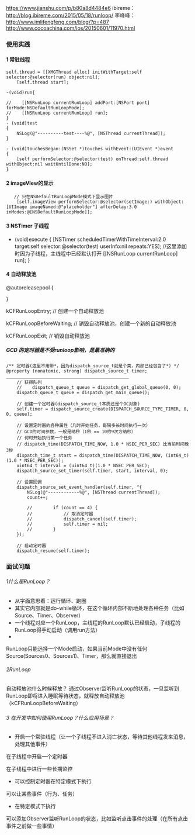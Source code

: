 https://www.jianshu.com/p/b80a8d4484e6
ibireme：http://blog.ibireme.com/2015/05/18/runloop/
李峰峰：http://www.imlifengfeng.com/blog/?p=487
http://www.cocoachina.com/ios/20150601/11970.html

### 使用实践
#### 1 常驻线程
```
self.thread = [[XMGThread alloc] initWithTarget:self selector:@selector(run) object:nil];
    [self.thread start];

-(void)run{

//    [[NSRunLoop currentRunLoop] addPort:[NSPort port] forMode:NSDefaultRunLoopMode];
//    [[NSRunLoop currentRunLoop] run];
}
- (void)test
{
    NSLog(@"----------test----%@", [NSThread currentThread]);
}

- (void)touchesBegan:(NSSet *)touches withEvent:(UIEvent *)event
{
    [self performSelector:@selector(test) onThread:self.thread withObject:nil waitUntilDone:NO];
}
```
#### 2 imageVIew的显示
```
   // 只在NSDefaultRunLoopMode模式下显示图片
    [self.imageView performSelector:@selector(setImage:) withObject:[UIImage imageNamed:@"placeholder"] afterDelay:3.0 inModes:@[NSDefaultRunLoopMode]];
```
#### 3 NSTimer 子线程 
- (void)execute
{
    [NSTimer scheduledTimerWithTimeInterval:2.0 target:self selector:@selector(test) userInfo:nil repeats:YES];
    //这里添加时因为子线程，主线程中已经默认打开
    [[NSRunLoop currentRunLoop] run];
}

#### 4 自动释放池
@autoreleasepool {

 }
 
kCFRunLoopEntry; // 创建一个自动释放池
kCFRunLoopBeforeWaiting; // 销毁自动释放池，创建一个新的自动释放池
kCFRunLoopExit; // 销毁自动释放池

##### GCD 的定时器是不受runloop影响，是最准确的
```objc
/** 定时器(这里不用带*，因为dispatch_source_t就是个类，内部已经包含了*) */
@property (nonatomic, strong) dispatch_source_t timer;
_______________________________________________    
    // 获得队列
    //    dispatch_queue_t queue = dispatch_get_global_queue(0, 0);
    dispatch_queue_t queue = dispatch_get_main_queue();
    
    // 创建一个定时器(dispatch_source_t本质还是个OC对象)
    self.timer = dispatch_source_create(DISPATCH_SOURCE_TYPE_TIMER, 0, 0, queue);
    
    // 设置定时器的各种属性（几时开始任务，每隔多长时间执行一次）
    // GCD的时间参数，一般是纳秒（1秒 == 10的9次方纳秒）
    // 何时开始执行第一个任务
    // dispatch_time(DISPATCH_TIME_NOW, 1.0 * NSEC_PER_SEC) 比当前时间晚3秒
    dispatch_time_t start = dispatch_time(DISPATCH_TIME_NOW, (int64_t)(1.0 * NSEC_PER_SEC));
    uint64_t interval = (uint64_t)(1.0 * NSEC_PER_SEC);
    dispatch_source_set_timer(self.timer, start, interval, 0);
    
    // 设置回调
    dispatch_source_set_event_handler(self.timer, ^{
        NSLog(@"------------%@", [NSThread currentThread]);
        count++;
        
        //        if (count == 4) {
        //            // 取消定时器
        //            dispatch_cancel(self.timer);
        //            self.timer = nil;
        //        }
    });
    
    // 启动定时器
    dispatch_resume(self.timer);

```
### 面试问题
###### 1什么是RunLoop？
- 从字面意思看：运行循环、跑圈
- 其实它内部就是do-while循环，在这个循环内部不断地处理各种任务（比如Source、Timer、Observer）
- 一个线程对应一个RunLoop，主线程的RunLoop默认已经启动，子线程的RunLoop得手动启动（调用run方法）
- RunLoop只能选择一个Mode启动，如果当前Mode中没有任何Source(Sources0、Sources1)、Timer，那么就直接退出

###### 2RunLoop自动释放池什么时候释放？
通过Observer监听RunLoop的状态，一旦监听到RunLoop即将进入睡眠等待状态，就释放自动释放池（kCFRunLoopBeforeWaiting）

###### 3 在开发中如何使用RunLoop？什么应用场景？
- 开启一个常驻线程（让一个子线程不进入消亡状态，等待其他线程发来消息，处理其他事件）
在子线程中开启一个定时器
在子线程中进行一些长期监控
- 可以控制定时器在特定模式下执行可以让某些事件（行为、任务）
- 在特定模式下执行可以添加Observer监听RunLoop的状态，比如监听点击事件的处理（在所有点击事件之前做一些事情）
